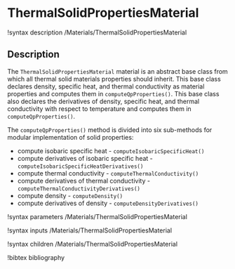 # ThermalSolidPropertiesMaterial

!syntax description /Materials/ThermalSolidPropertiesMaterial

## Description

The `ThermalSolidPropertiesMaterial` material is an
abstract base class from which all thermal solid materials properties should
inherit. This base class declares density, specific heat, and thermal
conductivity as material properties and computes them in
`computeQpProperties()`. This base class also declares the derivatives of
density, specific heat, and thermal conductivity with respect to temperature
and computes them in `computeQpProperties()`.

The `computeQpProperties()` method is divided into six sub-methods for modular
implementation of solid properties:

- compute isobaric specific heat - `computeIsobaricSpecificHeat()`
- compute derivatives of isobaric specific heat - `computeIsobaricSpecificHeatDerivatives()`
- compute thermal conductivity - `computeThermalConductivity()`
- compute derivatives of thermal conductivity - `computeThermalConductivityDerivatives()`
- compute density - `computeDensity()`
- compute derivatives of density - `computeDensityDerivatives()`

!syntax parameters /Materials/ThermalSolidPropertiesMaterial

!syntax inputs /Materials/ThermalSolidPropertiesMaterial

!syntax children /Materials/ThermalSolidPropertiesMaterial

!bibtex bibliography
